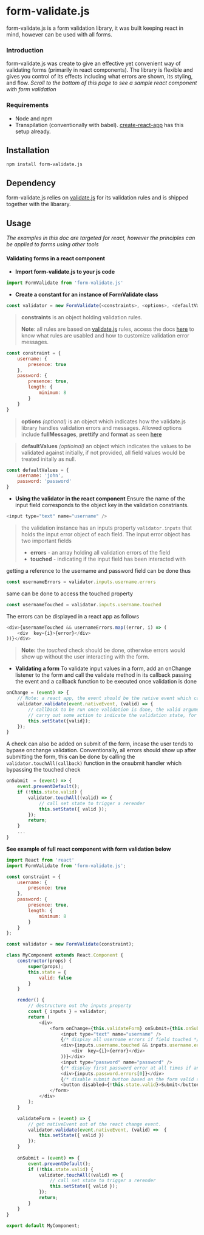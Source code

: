 # form-validate.js
form-validate.js is a form validation library, it was built keeping react in mind, however can be used with all forms.

### Introduction
form-validate.js was create to give an effective yet convenient way of validating forms (primarily in react components). The library is flexible and gives you control of its effects including what errors are shown, its styling, and flow.
*Scroll to the bottom of this page to see a sample react component with form validation*

### Requirements

 - Node and npm
 - Transpilation (conventionally with babel). [create-react-app](https://github.com/facebook/create-react-app) has this setup already.

## Installation

    npm install form-validate.js

## Dependency
form-validate.js relies on [validate.js](https://github.com/ansman/validate.js) for its validation rules and is shipped together with the libarary.

## Usage
*The examples in this doc are targeted for react, however the principles can be applied to forms using other tools*

#### Validating forms in a react component

- **Import form-validate.js to your js code**
 ```javascript
import FormValidate from 'form-validate.js'
```    
-  **Create a constant for an instance of FormValidate class**
 
```javascript
const validator = new FormValidate(<constraints>, <options>, <defaultValues>);
```
> **constraints** is an object holding validation rules.
> 
> **Note**: all rules are based on [validate.js](https://github.com/ansman/validate.js) rules, access the docs [here](https://validatejs.org/#validators) to know what rules are usabled and how to customize validation error messages.

```javascript
const constraint = {
	username: {
		presence: true
	},
	password: {
		presence: true,
		length: {
			minimum: 8
		}
	}
}
```
> **options** *(optional)* is an object which indicates how the validate.js library handles validation errors and messages. Allowed options include **fullMessages**,  **prettify** and **format** as seen [here](https://validatejs.org/#validate)

> **defaultValues** *(optioinal)* an object which indicates the values to be validated against initially, if not provided, all field values would be treated initally as null.

```javascript
const defaultValues = {
	username: 'john',
	password: 'password'
}
```
- **Using the validator in the react component**
Ensure the name of the input field corresponds to the object key in the validation constriants.
```javascript
<input type="text" name="username" />
```
> the validation instance has an inputs property  `validator.inputs` that holds the input error object of each field. The input error object has two important fields
> - **errors** - an array holding all validation errors of the field
> - **touched** - indicating if the input field has been interacted with

 getting a reference to the username and password field can be done thus
```javascript
const usernameErrors = validator.inputs.username.errors
```
 same can be done to access the touched property
```javascript
const usernameTouched = validator.inputs.username.touched
```
The errors can be displayed in a react app as follows
```javascript
<div>{usernameTouched && usernameErrors.map((error, i) => (
	<div  key={i}>{error}</div>
))}</div>
```
> **Note:** the *touched* check should be done, otherwise errors would show up without the user interacting with the form.

- **Validating a form**
To validate input values in a form, add an onChange listener to the form and call the validate method in its callback passing the event and a callback function to be executed once validation is done
```javascript
onChange = (event) => {
	// Note: a react app, the event should be the native event which can be gotten with event.nativeEvent
	validator.validate(event.nativeEvent, (valid) => {
		// callback to be run once validation is done, the valid argument indicates if the form is valid or not
		// carry out some action to indicate the validation state, for a react app, this can be simply done by updating the state
		this.setState({valid});
	});
}
```
A check can also be added on submit of the form, incase the user tends to bypase onchange validation. Conventionally, all errors should show up after submitting the form, this can be done by calling the `validator.touchAll(callback)` function in the onsubmit handler which bypassing the touched check 
```javascript
onSubmit  = (event) => {
	event.preventDefault();
	if (!this.state.valid) {
		validator.touchAll((valid) => {
			// call set state to trigger a rerender
			this.setState({ valid });
		});
		return;
	}
	...
}
```

**See example of full react component with form validation below**

```javascript
import React from 'react'
import FormValidate from 'form-validate.js';

const constraint = {
	username: {
		presence: true
	},
	password: {
		presence: true,
		length: {
			minimum: 8
		}
	}
};

const validator = new FormValidate(constraint);

class MyComponent extends React.Component {
	constructor(props) {
		super(props);
		this.state = {
			valid: false
		}
	}

	render() {
		// destructure out the inputs property
		const { inputs } = validator;
		return (
			<div>
				<form onChange={this.validateForm} onSubmit={this.onSubmit}>
					<input type="text" name="username" />
					{/* display all username errors if field touched */}
					<div>{inputs.username.touched && inputs.username.errors.map((error, i) => (
						<div  key={i}>{error}</div>
					))}</div>
					<input type="password" name="password" />
					{/* display first password error at all times if any exists */}
					<div>{inputs.password.errors[0]}</div>
					{/* disable submit button based on the form valid state */}
					<button disabled={!this.state.valid}>Submit</button>
				</form>
			</div>
		);
	}

	validateForm = (event) => {
		// get nativeEvent out of the react change event.
		validator.validate(event.nativeEvent, (valid) =>  {
			this.setState({ valid })
		});
	}
	
	onSubmit = (event) => {
		event.preventDefault();
		if (!this.state.valid) {
			validator.touchAll((valid) => {
				// call set state to trigger a rerender
				this.setState({ valid });
			});
			return;
		}
	}
}  

export default MyComponent;
```